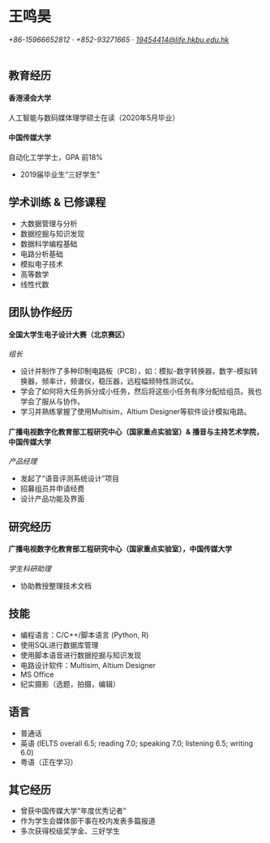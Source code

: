  # 王鸣昊   

*+86-15966652812 · +852-93271665 · 19454414@life.hkbu.edu.hk*
<br></br>

## 教育经历
#### 香港浸会大学
人工智能与数码媒体理学硕士在读（2020年5月毕业）
#### 中国传媒大学
自动化工学学士，GPA 前18%
* 2019届毕业生“三好学生”


## 学术训练 & 已修课程
- 大数据管理与分析
- 数据挖掘与知识发现
- 数据科学编程基础
- 电路分析基础
- 模拟电子技术
- 高等数学
- 线性代数


## 团队协作经历
#### 全国大学生电子设计大赛（北京赛区）
*组长*
- 设计并制作了多种印制电路板（PCB），如：模拟-数字转换器，数字-模拟转换器，频率计，频谱仪，稳压器，远程幅频特性测试仪。
- 学会了如何将大任务拆分成小任务，然后将这些小任务有序分配给组员。我也学会了服从与协作。
- 学习并熟练掌握了使用Multisim，Altium Designer等软件设计模拟电路。

#### 广播电视数字化教育部工程研究中心（国家重点实验室）& 播音与主持艺术学院，中国传媒大学
*产品经理*
- 发起了“语音评测系统设计”项目
- 招募组员并申请经费
- 设计产品功能及界面


## 研究经历
#### 广播电视数字化教育部工程研究中心（国家重点实验室），中国传媒大学
*学生科研助理*
- 协助教授整理技术文档


## 技能
- 编程语言：C/C++/脚本语言 (Python, R)
- 使用SQL进行数据库管理
- 使用脚本语音进行数据挖掘与知识发现
- 电路设计软件：Multisim, Altium Designer
- MS Office
- 纪实摄影（选题，拍摄，编辑）


## 语言
-	普通话
- 英语 (IELTS overall 6.5; reading 7.0; speaking 7.0; listening 6.5; writing 6.0)
- 粤语（正在学习）


## 其它经历
- 曾获中国传媒大学“年度优秀记者”
- 作为学生会媒体部干事在校内发表多篇报道
- 多次获得校级奖学金、三好学生

